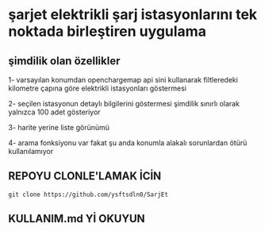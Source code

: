 # şarjet elektrikli şarj istasyonlarını tek noktada birleştiren uygulama


## şimdilik olan özellikler

1- varsayılan konumdan openchargemap api sini kullanarak filtleredeki kilometre çapına göre elektrikli istasyonları göstermesi

2- seçilen istasyonun detaylı bilgilerini göstermesi şimdilik sınırlı olarak yalnızca 100 adet gösteriyor

3- harite yerine liste görünümü

4- arama fonksiyonu var fakat şu anda konumla alakalı sorunlardan ötürü kullanılamıyor

## REPOYU CLONLE'LAMAK İCİN

    git clone https://github.com/ysftsdln0/SarjEt

## KULLANIM.md Yİ OKUYUN
